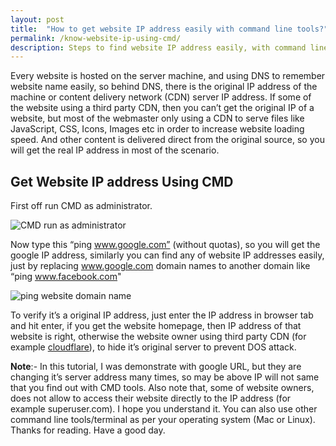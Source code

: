 ```yaml
---
layout: post
title:  "How to get website IP address easily with command line tools?"
permalink: /know-website-ip-using-cmd/
description: Steps to find website IP address easily, with command line tools cmd.
---
```

Every website is hosted on the server machine, and using DNS to remember website name easily, so behind DNS, there is the original IP address of the machine or content delivery network (CDN) server IP address. If some of the website using a third party CDN, then you can’t get the original IP of a website, but most of the webmaster only using a CDN to serve files like JavaScript, CSS, Icons, Images etc in order to increase website loading speed. And other content is delivered direct from the original source, so you will get the real IP address in most of the scenario.

## Get Website IP address Using CMD ##

First off run CMD as administrator.

   <img class="img-responsive" alt="CMD run as administrator" src="https://cdn.goyllo.com/cmd-run-as-administrator.png" title="CMD run as administrator" />

Now type this “ping www.google.com” (without quotas), so you will get the google IP address, similarly you can find any of website IP addresses easily, just by replacing www.google.com domain names to another domain like “ping www.facebook.com"

 <img class="img-responsive" alt="ping website domain name" src="https://cdn.goyllo.com/ping-domain-website-name.png" title="ping website domain name" />

To verify it’s a original IP address, just enter the IP address in browser tab and hit enter, if you get the website homepage, then IP address of that website is right, otherwise the website owner using third party CDN (for example <a href="https://www.cloudflare.com/" rel="nofollow" target="_blank">cloudflare</a>), to hide it’s original server to prevent DOS attack.

**Note**:- In this tutorial, I was demonstrate with google URL, but they are changing it’s server address many times, so may be above IP will not same that you find out with CMD tools. Also note that, some of website owners, does not allow to access their website directly to the IP address (for example superuser.com). I hope you understand it. You can also use other command line tools/terminal as per your operating system (Mac or Linux). Thanks for reading. Have a good day.
